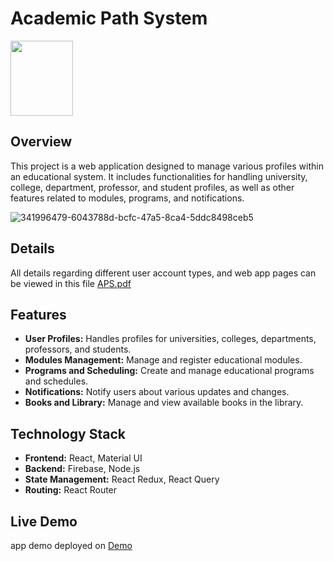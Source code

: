 # Academic Path System

<img style="width:100px; height:120px;" src="https://github.com/user-attachments/assets/549f29b6-15f8-4b4d-9319-55a4eedd636b" />

## Overview

This project is a web application designed to manage various profiles within an educational system. It includes functionalities for handling university, college, department, professor, and student profiles, as well as other features related to modules, programs, and notifications.

![341996479-6043788d-bcfc-47a5-8ca4-5ddc8498ceb5](https://github.com/user-attachments/assets/0cf4ad1b-59a6-4ae4-a599-f714af29ea31)

## Details
All details regarding different user account types, and web app pages can be viewed in this file [APS.pdf](https://github.com/user-attachments/files/16445054/APS.pdf)


## Features

- **User Profiles:** Handles profiles for universities, colleges, departments, professors, and students.
- **Modules Management:** Manage and register educational modules.
- **Programs and Scheduling:** Create and manage educational programs and schedules.
- **Notifications:** Notify users about various updates and changes.
- **Books and Library:** Manage and view available books in the library.

## Technology Stack

- **Frontend:** React, Material UI
- **Backend:** Firebase, Node.js
- **State Management:** React Redux, React Query
- **Routing:** React Router

## Live Demo
app demo deployed on <a href="bola-82857.web.app/" target="_blank">Demo</a>
